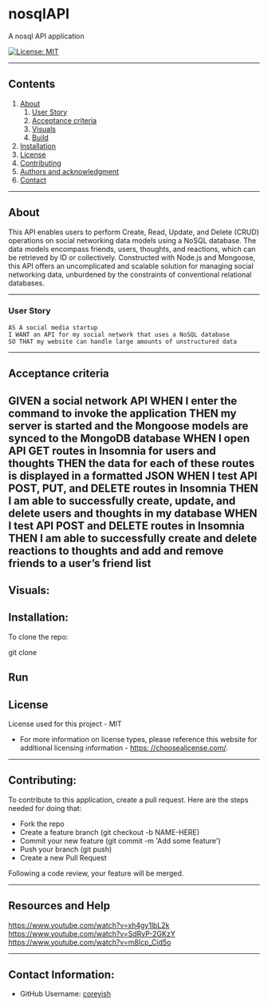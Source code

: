 # nosqlAPI

A nosql API application

  [![License: MIT](https://img.shields.io/badge/License-MIT-yellow.svg)](https://opensource.org/licenses/MIT)

  
---
## Contents

  1. [About](#about)
      1. [User Story](#user%20story)
      2. [Acceptance criteria](#acceptance%20criteria)
      3. [Visuals](#visuals)
      4. [Build](#build)
  2. [Installation](#installation)
  3. [License](#license)
  4. [Contributing](#contributing)
  5. [Authors and acknowledgment](#authors%20and%20acknowledgment)
  6. [Contact](#contact)

---
## About

This API enables users to perform Create, Read, Update, and Delete (CRUD) operations on social networking data models using a NoSQL database. The data models encompass friends, users, thoughts, and reactions, which can be retrieved by ID or collectively. Constructed with Node.js and Mongoose, this API offers an uncomplicated and scalable solution for managing social networking data, unburdened by the constraints of conventional relational databases.

---

  ### User Story
  
  
```
AS A social media startup
I WANT an API for my social network that uses a NoSQL database
SO THAT my website can handle large amounts of unstructured data
```

---

## Acceptance criteria 

 GIVEN a social network API
WHEN I enter the command to invoke the application
THEN my server is started and the Mongoose models are synced to the MongoDB database
WHEN I open API GET routes in Insomnia for users and thoughts
THEN the data for each of these routes is displayed in a formatted JSON
WHEN I test API POST, PUT, and DELETE routes in Insomnia
THEN I am able to successfully create, update, and delete users and thoughts in my database
WHEN I test API POST and DELETE routes in Insomnia
THEN I am able to successfully create and delete reactions to thoughts and add and remove friends to a user’s friend list 
---
## Visuals:



## Installation:
  

To clone the repo:
  
  git clone 
  
  Run 
---

## License
  License used for this project - MIT
  * For more information on license types, please reference this website
  for additional licensing information - [https: //choosealicense.com/](https://choosealicense.com/).

---

## Contributing:
  
  To contribute to this application, create a pull request.
  Here are the steps needed for doing that:
  - Fork the repo
  - Create a feature branch (git checkout -b NAME-HERE)
  - Commit your new feature (git commit -m 'Add some feature')
  - Push your branch (git push)
  - Create a new Pull Request

  Following a code review, your feature will be merged.


---

  ## Resources and Help
  https://www.youtube.com/watch?v=xh4gy1lbL2k
  https://www.youtube.com/watch?v=SdRvP-2GKzY
  https://www.youtube.com/watch?v=m8Icp_Cid5o

---

  ## Contact Information:
  * GitHub Username: [coreyish](https://github.com/coreyish)

  